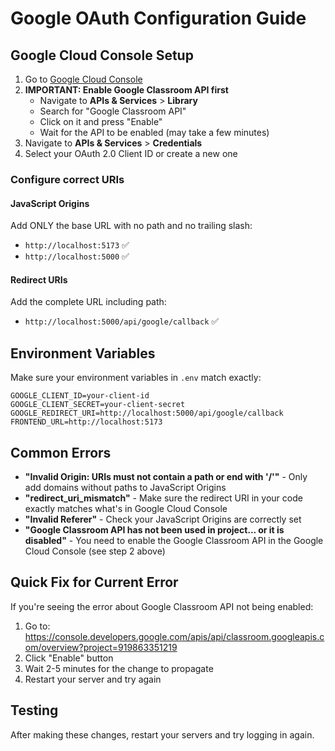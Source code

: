 # Google OAuth Configuration Guide

## Google Cloud Console Setup

1. Go to [Google Cloud Console](https://console.cloud.google.com/)
2. **IMPORTANT: Enable Google Classroom API first**
   - Navigate to **APIs & Services** > **Library**
   - Search for "Google Classroom API"
   - Click on it and press "Enable"
   - Wait for the API to be enabled (may take a few minutes)
3. Navigate to **APIs & Services** > **Credentials**
4. Select your OAuth 2.0 Client ID or create a new one

### Configure correct URIs

#### JavaScript Origins
Add ONLY the base URL with no path and no trailing slash:
- `http://localhost:5173`  ✅
- `http://localhost:5000`  ✅

#### Redirect URIs
Add the complete URL including path:
- `http://localhost:5000/api/google/callback`  ✅

## Environment Variables
Make sure your environment variables in `.env` match exactly:

```
GOOGLE_CLIENT_ID=your-client-id
GOOGLE_CLIENT_SECRET=your-client-secret
GOOGLE_REDIRECT_URI=http://localhost:5000/api/google/callback
FRONTEND_URL=http://localhost:5173
```

## Common Errors

- **"Invalid Origin: URIs must not contain a path or end with '/'"** - Only add domains without paths to JavaScript Origins
- **"redirect_uri_mismatch"** - Make sure the redirect URI in your code exactly matches what's in Google Cloud Console
- **"Invalid Referer"** - Check your JavaScript Origins are correctly set
- **"Google Classroom API has not been used in project... or it is disabled"** - You need to enable the Google Classroom API in the Google Cloud Console (see step 2 above)

## Quick Fix for Current Error

If you're seeing the error about Google Classroom API not being enabled:

1. Go to: https://console.developers.google.com/apis/api/classroom.googleapis.com/overview?project=919863351219
2. Click "Enable" button
3. Wait 2-5 minutes for the change to propagate
4. Restart your server and try again

## Testing

After making these changes, restart your servers and try logging in again.

